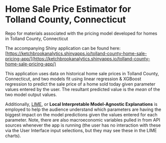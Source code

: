 # Home Sale Price Estimator for Tolland County, Connecticut
 Repo for materials associated with the pricing model developed for homes in Tolland County, Connecticut 
 
 The accompanying Shiny application can be found here: [https://ketchbrookanalytics.shinyapps.io/tolland-county-home-sale-pricing-app/](https://ketchbrookanalytics.shinyapps.io/tolland-county-home-sale-pricing-app/)  
 
This application uses data on historical home sale prices in Tolland County, Connecticut, and two models fit using linear regression & XGBoost regression to predict the sale price of a home sold today given parameter values entered by the user.  The resultant predicted value is the *mean* of the two model output values.  

Additionally, [LIME](https://lime.data-imaginist.com/), or **Local Interpretable Model-Agnostic Explanations** is employed to help the audience understand which parameters are having the biggest impact on the model predictions given the values entered for each parameter.  Note, there are also macroeconomic variables pulled in from API sources whenever the app is running (the user has no interaction with these via the User Interface input selections, but they may see these in the LIME charts).  
